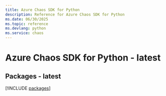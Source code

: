 ```yaml
---
title: Azure Chaos SDK for Python
description: Reference for Azure Chaos SDK for Python
ms.date: 06/30/2025
ms.topic: reference
ms.devlang: python
ms.service: chaos
---
```

# Azure Chaos SDK for Python - latest
## Packages - latest
[!INCLUDE [packages](chaos-index.md)]